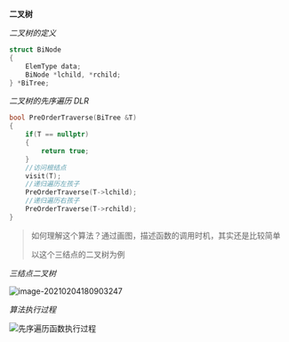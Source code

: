 **二叉树**

*二叉树的定义*

~~~cpp
struct BiNode
{
    ElemType data;
    BiNode *lchild, *rchild;
} *BiTree;
~~~

*二叉树的先序遍历 DLR*

~~~cpp
bool PreOrderTraverse(BiTree &T)
{
    if(T == nullptr)
    {
        return true;
    }
    //访问根结点
    visit(T);
    //递归遍历左孩子
    PreOrderTraverse(T->lchild);
    //递归遍历右孩子
    PreOrderTraverse(T->rchild);
}
~~~

> 如何理解这个算法？通过画图，描述函数的调用时机，其实还是比较简单
>
> 以这个三结点的二叉树为例

*三结点二叉树*

![image-20210204180903247](C:\Users\LJ\AppData\Roaming\Typora\typora-user-images\image-20210204180903247.png)

*算法执行过程*

![先序遍历函数执行过程](C:\Users\LJ\AppData\Roaming\Typora\typora-user-images\image-20210204180551802.png)

